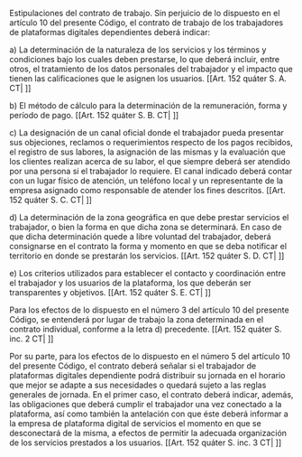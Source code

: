 Estipulaciones del contrato de trabajo. Sin perjuicio de lo dispuesto en el artículo 10 del presente Código, el contrato de trabajo de los trabajadores de plataformas digitales dependientes deberá indicar:

a) La determinación de la naturaleza de los servicios y los términos y condiciones bajo los cuales deben prestarse, lo que deberá incluir, entre otros, el tratamiento de los datos personales del trabajador y el impacto que tienen las calificaciones que le asignen los usuarios. [[Art. 152 quáter S. A. CT| ]]

b) El método de cálculo para la determinación de la remuneración, forma y período de pago. [[Art. 152 quáter S. B. CT| ]]

c) La designación de un canal oficial donde el trabajador pueda presentar sus objeciones, reclamos o requerimientos respecto de los pagos recibidos, el registro de sus labores, la asignación de las mismas y la evaluación que los clientes realizan acerca de su labor, el que siempre deberá ser atendido por una persona si el trabajador lo requiere. El canal indicado deberá contar con un lugar físico de atención, un teléfono local y un representante de la empresa asignado como responsable de atender los fines descritos. [[Art. 152 quáter S. C. CT| ]]

d) La determinación de la zona geográfica en que debe prestar servicios el trabajador, o bien la forma en que dicha zona se determinará. En caso de que dicha determinación quede a libre voluntad del trabajador, deberá consignarse en el contrato la forma y momento en que se deba notificar el territorio en donde se prestarán los servicios. [[Art. 152 quáter S. D. CT| ]]

e) Los criterios utilizados para establecer el contacto y coordinación entre el trabajador y los usuarios de la plataforma, los que deberán ser transparentes y objetivos. [[Art. 152 quáter S. E. CT| ]]

Para los efectos de lo dispuesto en el número 3 del artículo 10 del presente Código, se entenderá por lugar de trabajo la zona determinada en el contrato individual, conforme a la letra d) precedente. [[Art. 152 quáter S. inc. 2 CT| ]]

Por su parte, para los efectos de lo dispuesto en el número 5 del artículo 10 del presente Código, el contrato deberá señalar si el trabajador de plataformas digitales dependiente podrá distribuir su jornada en el horario que mejor se adapte a sus necesidades o quedará sujeto a las reglas generales de jornada. En el primer caso, el contrato deberá indicar, además, las obligaciones que deberá cumplir el trabajador una vez conectado a la plataforma, así como también la antelación con que éste deberá informar a la empresa de plataforma digital de servicios el momento en que se desconectará de la misma, a efectos de permitir la adecuada organización de los servicios prestados a los usuarios. [[Art. 152 quáter S. inc. 3 CT| ]]